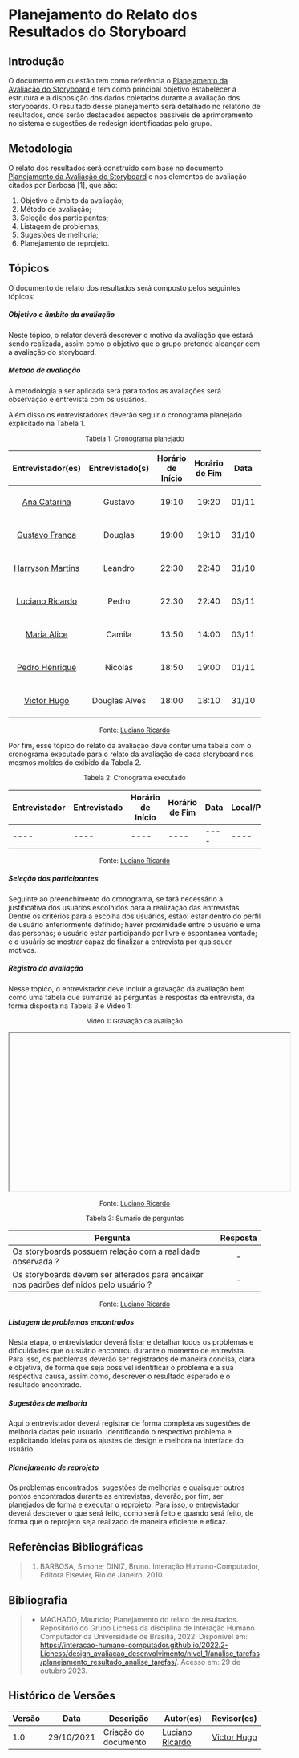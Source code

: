 # Planejamento do Relato dos Resultados do Storyboard



## Introdução

O documento em questão tem como referência o [Planejamento da Avaliação do Storyboard](./planejamento_avaliacao.md) e tem como principal objetivo estabelecer a estrutura e a disposição dos dados coletados durante a avaliação dos storyboards. O resultado desse planejamento será detalhado no relatório de resultados, onde serão destacados aspectos passíveis de aprimoramento no sistema e sugestões de redesign identificadas pelo grupo.



## Metodologia

O relato dos resultados será construido com base no documento [Planejamento da Avaliação do Storyboard](./planejamento_avaliacao.md) e nos elementos de avaliação citados por Barbosa [1], que são:

1. Objetivo e âmbito da avaliação; 
2. Método de avaliação; 
3. Seleção dos participantes; 
4. Listagem de problemas; 
5. Sugestões de melhoria; 
6. Planejamento de reprojeto. 



## Tópicos

O documento de relato dos resultados será composto pelos seguintes tópicos:


##### Objetivo e âmbito da avaliação

Neste tópico, o relator deverá descrever o motivo da avaliação que estará sendo realizada, assim como o objetivo que o grupo pretende alcançar com a avaliação do storyboard.


##### Método de avaliação

A metodologia a ser aplicada será para todos as avaliações será observação e entrevista com os usuários. 

Além disso os entrevistadores deverão seguir o cronograma planejado explicitado na Tabela 1.

<center>

<font size="2"><p style="text-align: center">Tabela 1: Cronograma planejado</p></font>

|                  Entrevistador(es)                   | Entrevistado(s) | Horário de Início | Horário de Fim | Data  |           Local            |
| :--------------------------------------------------: | :-------------: | :---------------: | :------------: | :---: | :------------------------: |
|    [Ana Catarina](https://github.com/an4catarina)    |     Gustavo     |       19:10       |     19:20      | 01/11 | Plataforma Microsoft Teams |
|   [Gustavo França](https://github.com/gustavofbs)    |     Douglas     |       19:00       |     19:10      | 31/10 | Plataforma Microsoft Teams |
| [Harryson Martins](https://github.com/harry-cmartin) |     Leandro     |       22:30       |     22:40      | 31/10 | Plataforma Microsoft Teams |
|   [Luciano Ricardo](https://github.com/l-ricardo)    |      Pedro      |       22:30       |     22:40      | 03/11 | Plataforma Microsoft Teams |
|      [Maria Alice](https://github.com/Maliz30)       |     Camila      |       13:50       |     14:00      | 03/11 | Plataforma Microsoft Teams |
|    [Pedro Henrique](https://github.com/pedro-hsf)    |     Nicolas     |       18:50       |     19:00      | 01/11 | Plataforma Microsoft Teams |
|    [Victor Hugo](https://github.com/ViictorHugoo)    |  Douglas Alves  |       18:00       |     18:10      | 31/10 | Plataforma Microsoft Teams |

<font size="2"><p style="text-align: center">Fonte: [Luciano Ricardo](https://github.com/l-ricardo)</p></font>

</center>

Por fim, esse tópico do relato da avaliação deve conter uma tabela com o cronograma executado para o relato da avaliação de cada storyboard nos mesmos moldes do exibido da Tabela 2.

<center>

<font size="2"><p style="text-align: center">Tabela 2: Cronograma executado</p></font>

| Entrevistador | Entrevistado | Horário de Início | Horário de Fim | Data | Local/Plataforma |
| ------------- | ------------ | ----------------- | -------------- | ---- | ---------------- |
| ----          | ----         | ----              | ----           | ---- | ----             |

<font size="2"><p style="text-align: center">Fonte: [Luciano Ricardo](https://github.com/l-ricardo)</p></font>

</center>


##### Seleção dos participantes

Seguinte ao preenchimento do cronograma, se fará necessário a justificativa dos usuários escolhidos para a realização das entrevistas. Dentre os critérios para a escolha dos usuários, estão: estar dentro do perfil de usuário anteriormente definido; haver proximidade entre o usuário e uma das personas; o usuário estar participando por livre e espontanea vontade; e o usuário se mostrar capaz de finalizar a entrevista por quaisquer motivos.


##### Registro da avaliação

Nesse topico, o entrevistador deve incluir a gravação da avaliação bem como uma tabela que sumarize as perguntas e respostas da entrevista, da forma disposta na Tabela 3 e Video 1:

<center>

<font size="2"><p style="text-align: center">Video 1: Gravação da avaliação</p></font>

<iframe width="560" height="315" src="" title="YouTube video player" frameborder="1" allow="accelerometer; autoplay; clipboard-write; encrypted-media; gyroscope; picture-in-picture; web-share" allowfullscreen></iframe>

<font size="2"><p style="text-align: center">Fonte: [Luciano Ricardo](https://github.com/l-ricardo)</p></font>

</center>

<center>

<font size="2"><p style="text-align: center">Tabela 3: Sumario de perguntas</p></font>

| Pergunta                                                                              | Resposta |
| ------------------------------------------------------------------------------------- | :------: |
| Os storyboards possuem relação com a realidade observada ?                            |    -     |
| Os storyboards devem ser alterados para encaixar nos padrões definidos pelo usuário ? |    -     |

<font size="2"><p style="text-align: center">Fonte: [Luciano Ricardo](https://github.com/l-ricardo)</p></font>

</center>


##### Listagem de problemas encontrados

Nesta etapa, o entrevistador deverá listar e detalhar todos os problemas e dificuldades que o usuário encontrou durante o momento de entrevista. Para isso, os problemas deverão ser registrados de maneira concisa, clara e objetiva, de forma que seja possível identificar o problema e a sua respectiva causa, assim como, descrever o resultado esperado e o resultado encontrado.


##### Sugestões de melhoria

Aqui o entrevistador deverá registrar de forma completa as sugestões de melhoria dadas pelo usuario. Identificando o respectivo problema e explicitando ideias para os ajustes de design e melhora na interface do usuário.


##### Planejamento de reprojeto

Os problemas encontrados, sugestões de melhorias e quaisquer outros pontos encontrados durante as entrevistas, deverão, por fim, ser planejados de forma e executar o reprojeto. Para isso, o entrevistador deverá descrever o que será feito, como será feito e quando será feito, de forma que o reprojeto seja realizado de maneira eficiente e eficaz.



## Referências Bibliográficas

> 1. BARBOSA, Simone; DINIZ, Bruno. Interação Humano-Computador, Editora Elsevier, Rio de Janeiro, 2010.



## Bibliografia

> - MACHADO, Maurício; Planejamento do relato de resultados. Repositório do Grupo Lichess da disciplina de Interação Humano Computador da Universidade de Brasília, 2022. Disponível em: <https://interacao-humano-computador.github.io/2022.2-Lichess/design_avaliacao_desenvolvimento/nivel_1/analise_tarefas/planejamento_resultado_analise_tarefas/>. Acesso em: 29 de outubro 2023.



## Histórico de Versões

| Versão | Data       | Descrição            | Autor(es)                                       | Revisor(es)                                    |
| ------ | ---------- | -------------------- | ----------------------------------------------- | ---------------------------------------------- |
| 1.0    | 29/10/2021 | Criação do documento | [Luciano Ricardo](https://github.com/l-ricardo) | [Victor Hugo](https://github.com/ViictorHugoo) |